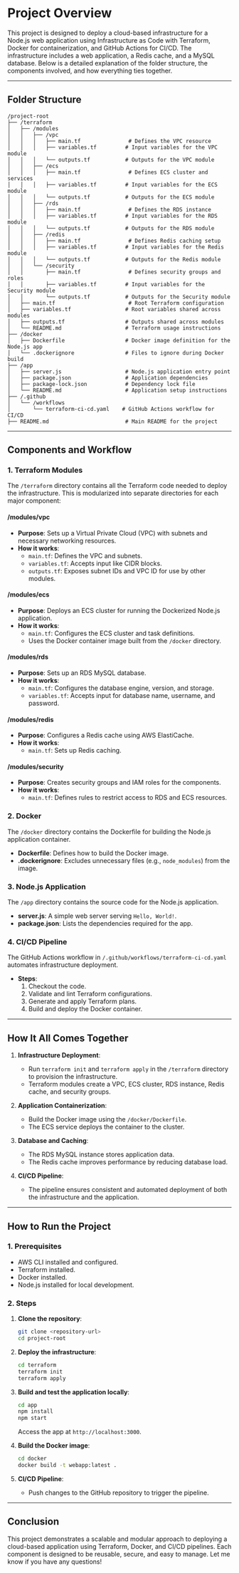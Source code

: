 # Project Overview

This project is designed to deploy a cloud-based infrastructure for a Node.js web application using Infrastructure as Code with Terraform, Docker for containerization, and GitHub Actions for CI/CD. The infrastructure includes a web application, a Redis cache, and a MySQL database. Below is a detailed explanation of the folder structure, the components involved, and how everything ties together.

---

## Folder Structure

```
/project-root
├── /terraform
│   ├── /modules
│   │   ├── /vpc
│   │   │   ├── main.tf               # Defines the VPC resource
│   │   │   ├── variables.tf         # Input variables for the VPC module
│   │   │   └── outputs.tf           # Outputs for the VPC module
│   │   ├── /ecs
│   │   │   ├── main.tf               # Defines ECS cluster and services
│   │   │   ├── variables.tf         # Input variables for the ECS module
│   │   │   └── outputs.tf           # Outputs for the ECS module
│   │   ├── /rds
│   │   │   ├── main.tf               # Defines the RDS instance
│   │   │   ├── variables.tf         # Input variables for the RDS module
│   │   │   └── outputs.tf           # Outputs for the RDS module
│   │   ├── /redis
│   │   │   ├── main.tf               # Defines Redis caching setup
│   │   │   ├── variables.tf         # Input variables for the Redis module
│   │   │   └── outputs.tf           # Outputs for the Redis module
│   │   └── /security
│   │       ├── main.tf               # Defines security groups and roles
│   │       ├── variables.tf         # Input variables for the Security module
│   │       └── outputs.tf           # Outputs for the Security module
│   ├── main.tf                       # Root Terraform configuration
│   ├── variables.tf                 # Root variables shared across modules
│   ├── outputs.tf                   # Outputs shared across modules
│   └── README.md                    # Terraform usage instructions
├── /docker
│   ├── Dockerfile                   # Docker image definition for the Node.js app
│   └── .dockerignore                # Files to ignore during Docker build
├── /app
│   ├── server.js                    # Node.js application entry point
│   ├── package.json                 # Application dependencies
│   ├── package-lock.json            # Dependency lock file
│   └── README.md                    # Application setup instructions
├── /.github
│   └── /workflows
│       └── terraform-ci-cd.yaml    # GitHub Actions workflow for CI/CD
├── README.md                        # Main README for the project
```

---

## Components and Workflow

### **1. Terraform Modules**
The `/terraform` directory contains all the Terraform code needed to deploy the infrastructure. This is modularized into separate directories for each major component:

#### **/modules/vpc**
- **Purpose**: Sets up a Virtual Private Cloud (VPC) with subnets and necessary networking resources.
- **How it works**:
  - `main.tf`: Defines the VPC and subnets.
  - `variables.tf`: Accepts input like CIDR blocks.
  - `outputs.tf`: Exposes subnet IDs and VPC ID for use by other modules.

#### **/modules/ecs**
- **Purpose**: Deploys an ECS cluster for running the Dockerized Node.js application.
- **How it works**:
  - `main.tf`: Configures the ECS cluster and task definitions.
  - Uses the Docker container image built from the `/docker` directory.

#### **/modules/rds**
- **Purpose**: Sets up an RDS MySQL database.
- **How it works**:
  - `main.tf`: Configures the database engine, version, and storage.
  - `variables.tf`: Accepts input for database name, username, and password.

#### **/modules/redis**
- **Purpose**: Configures a Redis cache using AWS ElastiCache.
- **How it works**:
  - `main.tf`: Sets up Redis caching.

#### **/modules/security**
- **Purpose**: Creates security groups and IAM roles for the components.
- **How it works**:
  - `main.tf`: Defines rules to restrict access to RDS and ECS resources.

### **2. Docker**
The `/docker` directory contains the Dockerfile for building the Node.js application container.
- **Dockerfile**: Defines how to build the Docker image.
- **.dockerignore**: Excludes unnecessary files (e.g., `node_modules`) from the image.

### **3. Node.js Application**
The `/app` directory contains the source code for the Node.js application.
- **server.js**: A simple web server serving `Hello, World!`.
- **package.json**: Lists the dependencies required for the app.

### **4. CI/CD Pipeline**
The GitHub Actions workflow in `/.github/workflows/terraform-ci-cd.yaml` automates infrastructure deployment.
- **Steps**:
  1. Checkout the code.
  2. Validate and lint Terraform configurations.
  3. Generate and apply Terraform plans.
  4. Build and deploy the Docker container.

---

## How It All Comes Together

1. **Infrastructure Deployment**:
   - Run `terraform init` and `terraform apply` in the `/terraform` directory to provision the infrastructure.
   - Terraform modules create a VPC, ECS cluster, RDS instance, Redis cache, and security groups.

2. **Application Containerization**:
   - Build the Docker image using the `/docker/Dockerfile`.
   - The ECS service deploys the container to the cluster.

3. **Database and Caching**:
   - The RDS MySQL instance stores application data.
   - The Redis cache improves performance by reducing database load.

4. **CI/CD Pipeline**:
   - The pipeline ensures consistent and automated deployment of both the infrastructure and the application.

---

## How to Run the Project

### **1. Prerequisites**
- AWS CLI installed and configured.
- Terraform installed.
- Docker installed.
- Node.js installed for local development.

### **2. Steps**
1. **Clone the repository**:
   ```bash
   git clone <repository-url>
   cd project-root
   ```

2. **Deploy the infrastructure**:
   ```bash
   cd terraform
   terraform init
   terraform apply
   ```

3. **Build and test the application locally**:
   ```bash
   cd app
   npm install
   npm start
   ```
   Access the app at `http://localhost:3000`.

4. **Build the Docker image**:
   ```bash
   cd docker
   docker build -t webapp:latest .
   ```

5. **CI/CD Pipeline**:
   - Push changes to the GitHub repository to trigger the pipeline.

---

## Conclusion
This project demonstrates a scalable and modular approach to deploying a cloud-based application using Terraform, Docker, and CI/CD pipelines. Each component is designed to be reusable, secure, and easy to manage. Let me know if you have any questions!

